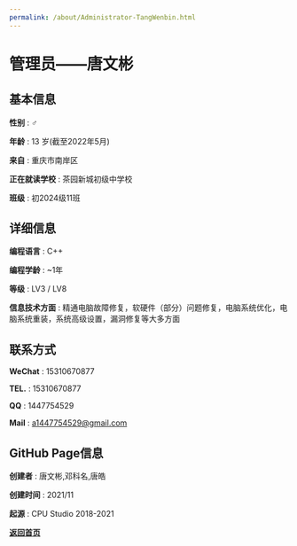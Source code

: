 ```yaml
---
permalink: /about/Administrator-TangWenbin.html
---
```


# 管理员——唐文彬

## 基本信息

**性别** : ♂

**年龄** : 13 岁(截至2022年5月)

**来自** : 重庆市南岸区

**正在就读学校** : 茶园新城初级中学校

**班级** : 初2024级11班

## 详细信息

**编程语言** : C++

**编程学龄** : ~1年

**等级** : LV3 / LV8

**信息技术方面** : 精通电脑故障修复，软硬件（部分）问题修复，电脑系统优化，电脑系统重装，系统高级设置，漏洞修复等大多方面

## 联系方式

**WeChat** : 15310670877

**TEL.** : 15310670877

**QQ** : 1447754529

**Mail** : a1447754529@gmail.com

## GitHub Page信息

**创建者** : 唐文彬,邓科名,唐皓

**创建时间** : 2021/11

**起源** : CPU Studio 2018-2021


**[返回首页](https://corestudi0.github.io)**
